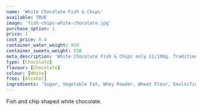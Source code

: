 ```yaml
---
name: 'White Chocolate Fish & Chips'
available: TRUE
image: 'fish-chips-white-chocolate.jpg'
purchase_option: 1
price: 1
cost_price: 0.4
container_water_weight: 919
container_sweets_weight: 538
meta_description: 'White Chocolate Fish & Chips only £1/100g. Traditional sweets and more at Humbugs Confectionery Store. Specialists in satisfying your sweet tooth!'
type: [Chocolate]
flavour: [Chocolate]
colour: [White]
free: [Alcohol]
ingredients: 'Sugar, Vegetable Fat, Whey Powder, Wheat Flour, Emulsifier: Soya Lecithin'
---
```

Fish and chip shaped white chocolate.
